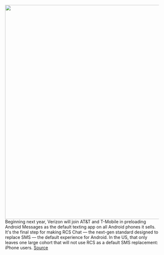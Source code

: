 <img src='https://cdn.vox-cdn.com/thumbor/5bKJn9Y124kJK20asj-eYbUClZI=/0x0:2040x1360/1200x800/filters:focal(857x517:1183x843)/cdn.vox-cdn.com/uploads/chorus_image/image/69605645/rcs_static.0.png' width='700px' /><br/>
Beginning next year, Verizon will join AT&T and T-Mobile in preloading Android Messages as the default texting app on all Android phones it sells. It's the final step for making RCS Chat — the next-gen standard designed to replace SMS — the default experience for Android. In the US, that only leaves one large cohort that will not use RCS as a default SMS replacement: iPhone users.
<a href='https://www.theverge.com/2021/7/20/22584443/verizon-android-messages-rcs'> Source <a/>